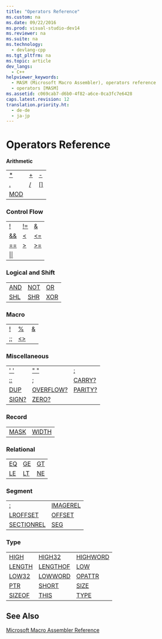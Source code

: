 ```yaml
---
title: "Operators Reference"
ms.custom: na
ms.date: 09/22/2016
ms.prod: visual-studio-dev14
ms.reviewer: na
ms.suite: na
ms.technology: 
  - devlang-cpp
ms.tgt_pltfrm: na
ms.topic: article
dev_langs: 
  - C++
helpviewer_keywords: 
  - MASM (Microsoft Macro Assembler), operators reference
  - operators [MASM]
ms.assetid: c069cab7-d6b0-4f82-a6ce-0ca3fc7e6428
caps.latest.revision: 12
translation.priority.ht: 
  - de-de
  - ja-jp
---
```

# Operators Reference
**Arithmetic**  
  
||||  
|-|-|-|  
|[*](../vs140/operator--.md)|[+](../vs140/operator--.md)|[-](../vs140/operator--2.md)|  
|[.](../vs140/operator-..md)|[/](../vs140/operator--1.md)|[&#91;&#93;](../vs140/operator.md)|  
|[MOD](../vs140/operator-mod.md)|||  
  
### Control Flow  
  
||||  
|-|-|-|  
|[!](../vs140/operator-!--masm-.md)|[!=](../vs140/operator-!=--masm-.md)|[&](../vs140/operator-----masm-.md)|  
|[&&](../vs140/operator-----masm-run-time-.md)|[<](../vs140/operator----masm-run-time-.md)|[<=](../vs140/operator--=--masm-run-time-.md)|  
|[==](../vs140/operator-==--masm-run-time-.md)|[>](../vs140/operator----masm-run-time-.md)|[>=](../vs140/operator--=--masm-run-time-.md)|  
|[&#124;&#124;](../vs140/operator---.md)|||  
  
### Logical and Shift  
  
||||  
|-|-|-|  
|[AND](../vs140/operator-and.md)|[NOT](../vs140/operator-not.md)|[OR](../vs140/operator-or.md)|  
|[SHL](../vs140/operator-shl.md)|[SHR](../vs140/operator-shr.md)|[XOR](../vs140/operator-xor.md)|  
  
### Macro  
  
||||  
|-|-|-|  
|[!](../vs140/operator-!--masm-run-time-.md)|[%](../vs140/operator--.md)|[&](../vs140/operator--.md)|  
|[;;](../vs140/operator-;;.md)|[<>](../vs140/operator---.md)||  
  
### Miscellaneous  
  
||||  
|-|-|-|  
|[' '](../vs140/operator----.md)|[" "](../vs140/operator----.md)|[:](../vs140/operator--.md)|  
|[::](../vs140/operator-;;.md)|[;](../vs140/operator-;.md)|[CARRY?](../vs140/operator-carry-.md)|  
|[DUP](../vs140/operator-dup.md)|[OVERFLOW?](../vs140/operator-overflow-.md)|[PARITY?](../vs140/operator-parity-.md)|  
|[SIGN?](../vs140/operator-sign-.md)|[ZERO?](../vs140/operator-zero-.md)||  
  
### Record  
  
|||  
|-|-|  
|[MASK](../vs140/operator-mask.md)|[WIDTH](../vs140/operator-width.md)|  
  
### Relational  
  
||||  
|-|-|-|  
|[EQ](../vs140/operator-eq.md)|[GE](../vs140/operator-ge.md)|[GT](../vs140/operator-gt.md)|  
|[LE](../vs140/operator-le.md)|[LT](../vs140/operator-lt.md)|[NE](../vs140/operator-ne.md)|  
  
### Segment  
  
|||  
|-|-|  
|[:](../vs140/operator--.md)|[IMAGEREL](../vs140/operator-imagerel.md)|  
|[LROFFSET](../vs140/operator-lroffset.md)|[OFFSET](../vs140/operator-offset.md)|  
|[SECTIONREL](../vs140/operator-sectionrel.md)|[SEG](../vs140/operator-seg.md)|  
  
### Type  
  
||||  
|-|-|-|  
|[HIGH](../vs140/operator-high.md)|[HIGH32](../vs140/operator-high32.md)|[HIGHWORD](../vs140/operator-highword.md)|  
|[LENGTH](../vs140/operator-length.md)|[LENGTHOF](../vs140/operator-lengthof.md)|[LOW](../vs140/operator-low.md)|  
|[LOW32](../vs140/operator-low32.md)|[LOWWORD](../vs140/operator-lowword.md)|[OPATTR](../vs140/operator-opattr.md)|  
|[PTR](../vs140/operator-ptr.md)|[SHORT](../vs140/operator-short.md)|[SIZE](../vs140/operator-size.md)|  
|[SIZEOF](../vs140/operator-sizeof.md)|[THIS](../vs140/operator-this.md)|[TYPE](../vs140/operator-type.md)|  
  
## See Also  
 [Microsoft Macro Assembler Reference](../vs140/microsoft-macro-assembler-reference.md)